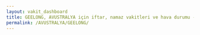 ```yaml
---
layout: vakit_dashboard
title: GEELONG, AVUSTRALYA için iftar, namaz vakitleri ve hava durumu - ilçe/eyalet seç
permalink: /AVUSTRALYA/GEELONG/
---
```


<script type="text/javascript">
  var GLOBAL_COUNTRY = 'AVUSTRALYA';
  var GLOBAL_CITY = 'GEELONG';
  var GLOBAL_STATE = '';
  var lat = 72;
  var lon = 21;
</script>
